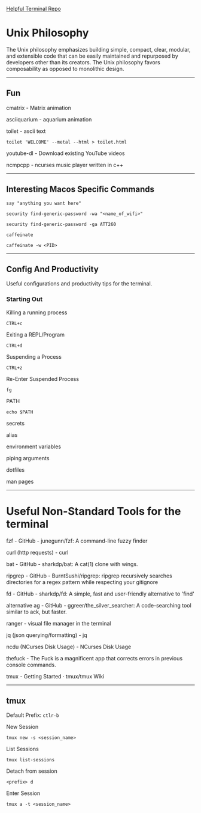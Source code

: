 [Helpful Terminal Repo](https://github.com/curtisault/helpful-terminal)

# Unix Philosophy

The Unix philosophy emphasizes building simple, compact, clear, modular, and extensible code that can be easily maintained and repurposed by developers other than its creators. 
The Unix philosophy favors composability as opposed to monolithic design.

---

## Fun

cmatrix - Matrix animation

asciiquarium - aquarium animation

toilet - ascii text

```
toilet 'WELCOME' --metal --html > toilet.html
```

youtube-dl - Download existing YouTube videos

ncmpcpp - ncurses music player written in c++

---

## Interesting Macos Specific Commands

```
say "anything you want here"
```

```
security find-generic-password -wa "<name_of_wifi>"

security find-generic-password -ga ATT260
```

```
caffeinate

caffeinate -w <PID>
```

---

## Config And Productivity

Useful configurations and productivity tips for the terminal.


### Starting Out

Killing a running process

`CTRL+c`

Exiting a REPL/Program

`CTRL+d`

Suspending a Process

`CTRL+z`

Re-Enter Suspended Process

`fg`

PATH

`echo $PATH`

secrets

alias

environment variables

piping arguments

dotfiles

man pages

---

# Useful Non-Standard Tools for the terminal

fzf - GitHub - junegunn/fzf: A command-line fuzzy finder 

curl (http requests) - curl 

bat - GitHub - sharkdp/bat: A cat(1) clone with wings. 

ripgrep - GitHub - BurntSushi/ripgrep: ripgrep recursively searches directories for a regex pattern while respecting your gitignore 

fd - GitHub - sharkdp/fd: A simple, fast and user-friendly alternative to 'find' 

alternative ag - GitHub - ggreer/the_silver_searcher: A code-searching tool similar to ack, but faster. 

ranger - visual file manager in the terminal

jq (json querying/formatting) - jq 

ncdu (NCurses Disk Usage) - NCurses Disk Usage

thefuck - The Fuck is a magnificent app that corrects errors in previous console commands.

tmux - Getting Started · tmux/tmux Wiki 

---

## tmux

Default Prefix: `ctlr-b`

New Session

```
tmux new -s <session_name>
```

List Sessions

```
tmux list-sessions
```

Detach from session

```
<prefix> d
```

Enter Session

```
tmux a -t <session_name>
```
